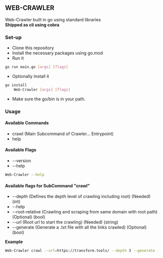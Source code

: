 ## WEB-CRAWLER
Web-Crawler built in go using standard libraries  
**Shipped as cli using cobra**  

### Set-up 
- Clone this repository  
- Install the necessary packages using go.mod  
- Run it
```bash
go run main.go [args] [flags]
```
- Optionally Install it   
```bash
go install
    Web-Crawler [args] [flags]
```
- Make sure the go/bin is in your path.  

### Usage

#### Available Commands
- crawl (Main Subcommand of Crawler... Entrypoint)  
- help  
#### Available Flags
- --version 
- --help  

```bash
Web-Crawler --help
```
#### Available flags for SubCommand "crawl"
- --depth (Defines the depth level of crawling including root) (Needed) (int)  
- --help
- --root-relative (Crawling and scraping from same domain with root path) (Optional) (bool)  
- --url  (Root url to start the crawling) (Needed) (string)  
- --generate (Generate a .txt file with all the links crawled) (Optional) (bool)  

**Example**  
```bash
Web-Crawler crawl --url=https://transform.tools/ --depth 3 --generate --root-relative
```


